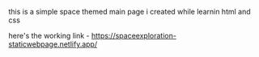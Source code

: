 this is a simple space themed main page i created while learnin html and css 

here's the working link - https://spaceexploration-staticwebpage.netlify.app/
